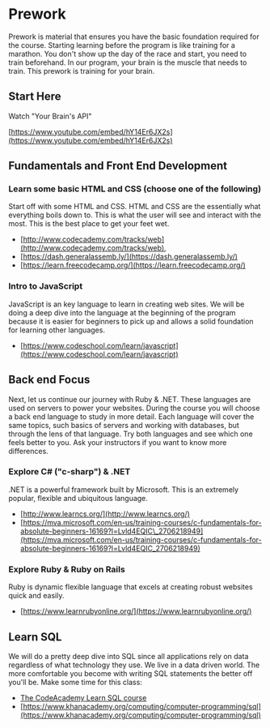 # Prework

Prework is material that ensures you have the basic foundation required for the course. Starting learning before the program is like training for a marathon. You don't show up the day of the race and start, you need to train beforehand. In our program, your brain is the muscle that needs to train. This prework is training for your brain.

## Start Here

Watch "Your Brain's API"

[https://www.youtube.com/embed/hY14Er6JX2s](https://www.youtube.com/embed/hY14Er6JX2s)

## Fundamentals and Front End Development

### Learn some basic HTML and CSS \(choose one of the following\)

Start off with some HTML and CSS. HTML and CSS are the essentially what everything boils down to. This is what the user will see and interact with the most. This is the best place to get your feet wet.  

* [http://www.codecademy.com/tracks/web](http://www.codecademy.com/tracks/web),
* [https://dash.generalassemb.ly/](https://dash.generalassemb.ly/)
* [https://learn.freecodecamp.org/](https://learn.freecodecamp.org/)

### Intro to JavaScript

JavaScript is an key language to learn in creating web sites. We will be doing a deep dive into the language at the beginning of the program because it is easier for beginners to pick up and allows a solid foundation for learning other languages.  

* [https://www.codeschool.com/learn/javascript](https://www.codeschool.com/learn/javascript)

## Back end Focus

Next, let us continue our journey with  Ruby & .NET. These languages are used on servers to power your websites. During the course you will choose a back end language to study in more detail. Each language will cover the same topics, such basics of servers and working with databases, but through the lens of that language. Try both languages and see which one feels better to you. Ask your instructors if you want to know more differences. 

### Explore C\# \("c-sharp"\) & .NET

.NET is a powerful framework built by Microsoft. This is an extremely popular, flexible and ubiquitous language.

* [http://www.learncs.org/](http://www.learncs.org/)
* [https://mva.microsoft.com/en-us/training-courses/c-fundamentals-for-absolute-beginners-16169?l=Lvld4EQIC\_2706218949](https://mva.microsoft.com/en-us/training-courses/c-fundamentals-for-absolute-beginners-16169?l=Lvld4EQIC_2706218949)


### Explore Ruby & Ruby on Rails

Ruby is dynamic flexible language that excels at creating robust websites quick and easily.

* [https://www.learnrubyonline.org/](https://www.learnrubyonline.org/)


## Learn SQL

We will do a pretty deep dive into SQL since all applications rely on data regardless of what technology they use. We live in a data driven world. The more comfortable you become with writing SQL statements the better off you'll be. Make some time for this class:

* [The CodeAcademy Learn SQL course](https://www.codecademy.com/learn/learn-sql)
* [https://www.khanacademy.org/computing/computer-programming/sql](https://www.khanacademy.org/computing/computer-programming/sql)
